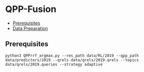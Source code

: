 # QPP-Fusion
- [Prerequisites](#Prerequisites)
- [Data Preparation](#Data-Preparation)

## Prerequisites
```
python3 QPPrrf_argmax.py --res_path data/RL/2019 --qpp_path data/predictors/2019 --qrels data/qrels/2019.qrels --topics data/qrels/2019.queries --strategy adaptive
```
